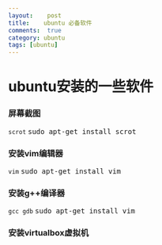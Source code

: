```yaml
---
layout:    post
title:    ubuntu 必备软件 
comments:  true
category: ubuntu 
tags: [ubuntu]
---
```


# ubuntu安装的一些软件

### 屏幕截图

`scrot` <kbd>sudo apt-get install scrot</kbd>

### 安装vim编辑器

`vim`   <kbd>sudo apt-get install vim</kbd>

### 安装g++编译器

`gcc gdb` <kbd>sudo apt-get install vim</kbd>

### 安装virtualbox虚拟机


